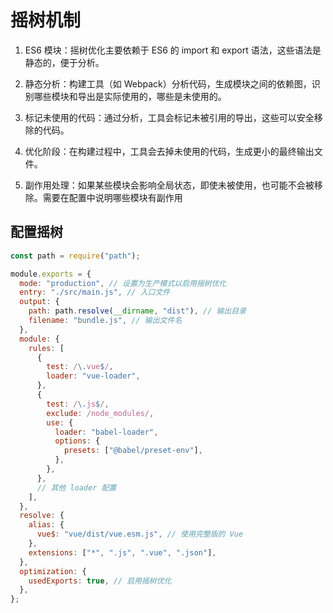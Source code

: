 # 摇树机制

1. ES6 模块：摇树优化主要依赖于 ES6 的 import 和 export 语法，这些语法是静态的，便于分析。

1. 静态分析：构建工具（如 Webpack）分析代码，生成模块之间的依赖图，识别哪些模块和导出是实际使用的，哪些是未使用的。

1. 标记未使用的代码：通过分析，工具会标记未被引用的导出，这些可以安全移除的代码。

1. 优化阶段：在构建过程中，工具会去掉未使用的代码，生成更小的最终输出文件。

1. 副作用处理：如果某些模块会影响全局状态，即使未被使用，也可能不会被移除。需要在配置中说明哪些模块有副作用

## 配置摇树

```js
const path = require("path");

module.exports = {
  mode: "production", // 设置为生产模式以启用摇树优化
  entry: "./src/main.js", // 入口文件
  output: {
    path: path.resolve(__dirname, "dist"), // 输出目录
    filename: "bundle.js", // 输出文件名
  },
  module: {
    rules: [
      {
        test: /\.vue$/,
        loader: "vue-loader",
      },
      {
        test: /\.js$/,
        exclude: /node_modules/,
        use: {
          loader: "babel-loader",
          options: {
            presets: ["@babel/preset-env"],
          },
        },
      },
      // 其他 loader 配置
    ],
  },
  resolve: {
    alias: {
      vue$: "vue/dist/vue.esm.js", // 使用完整版的 Vue
    },
    extensions: ["*", ".js", ".vue", ".json"],
  },
  optimization: {
    usedExports: true, // 启用摇树优化
  },
};
```

